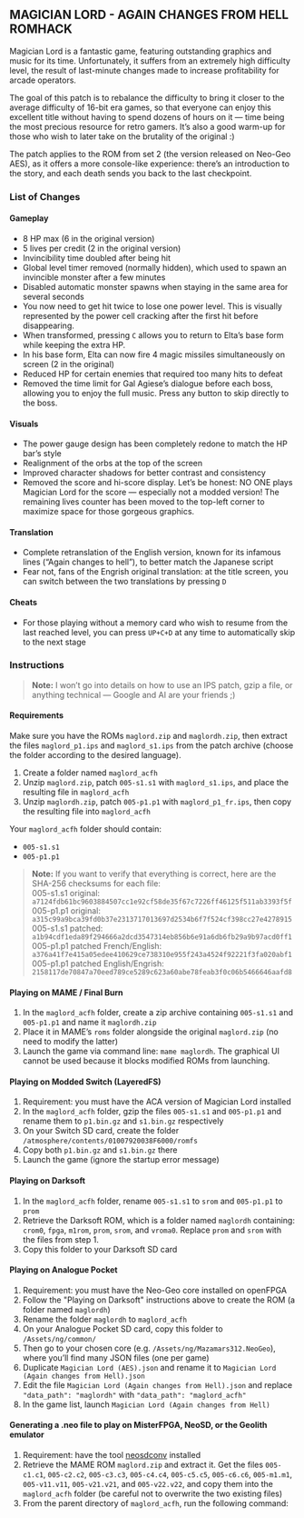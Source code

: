 ## MAGICIAN LORD - AGAIN CHANGES FROM HELL ROMHACK

Magician Lord is a fantastic game, featuring outstanding graphics and music for its time. Unfortunately, it suffers from an extremely high difficulty level, the result of last-minute changes made to increase profitability for arcade operators.

The goal of this patch is to rebalance the difficulty to bring it closer to the average difficulty of 16-bit era games, so that everyone can enjoy this excellent title without having to spend dozens of hours on it — time being the most precious resource for retro gamers. It’s also a good warm-up for those who wish to later take on the brutality of the original :)

The patch applies to the ROM from set 2 (the version released on Neo-Geo AES), as it offers a more console-like experience: there’s an introduction to the story, and each death sends you back to the last checkpoint.

### List of Changes

#### Gameplay
- 8 HP max (6 in the original version)
- 5 lives per credit (2 in the original version)
- Invincibility time doubled after being hit
- Global level timer removed (normally hidden), which used to spawn an invincible monster after a few minutes
- Disabled automatic monster spawns when staying in the same area for several seconds
- You now need to get hit twice to lose one power level. This is visually represented by the power cell cracking after the first hit before disappearing.
- When transformed, pressing `C` allows you to return to Elta’s base form while keeping the extra HP.
- In his base form, Elta can now fire 4 magic missiles simultaneously on screen (2 in the original)
- Reduced HP for certain enemies that required too many hits to defeat
- Removed the time limit for Gal Agiese’s dialogue before each boss, allowing you to enjoy the full music. Press any button to skip directly to the boss.

#### Visuals
- The power gauge design has been completely redone to match the HP bar’s style
- Realignment of the orbs at the top of the screen
- Improved character shadows for better contrast and consistency
- Removed the score and hi-score display. Let’s be honest: NO ONE plays Magician Lord for the score — especially not a modded version! The remaining lives counter has been moved to the top-left corner to maximize space for those gorgeous graphics.

#### Translation
- Complete retranslation of the English version, known for its infamous lines (“Again changes to hell”), to better match the Japanese script
- Fear not, fans of the Engrish original translation: at the title screen, you can switch between the two translations by pressing `D`

#### Cheats
- For those playing without a memory card who wish to resume from the last reached level, you can press `UP+C+D` at any time to automatically skip to the next stage

### Instructions

> **Note:** I won’t go into details on how to use an IPS patch, gzip a file, or anything technical — Google and AI are your friends ;)

#### Requirements
Make sure you have the ROMs `maglord.zip` and `maglordh.zip`, then extract the files `maglord_p1.ips` and `maglord_s1.ips` from the patch archive (choose the folder according to the desired language).

1. Create a folder named `maglord_acfh`
2. Unzip `maglord.zip`, patch `005-s1.s1` with `maglord_s1.ips`, and place the resulting file in `maglord_acfh`
3. Unzip `maglordh.zip`, patch `005-p1.p1` with `maglord_p1_fr.ips`, then copy the resulting file into `maglord_acfh`

Your `maglord_acfh` folder should contain:
- `005-s1.s1`
- `005-p1.p1`

> **Note:** If you want to verify that everything is correct, here are the SHA-256 checksums for each file:  
> 005-s1.s1 original: `a7124fdb61bc9603884507cc1e92cf58de35f67c7226ff46125f511ab3393f5f`  
> 005-p1.p1 original: `a315c99a9bca39fd0b37e2313717013697d2534b6f7f524cf398cc27e4278915`  
> 005-s1.s1 patched: `a1b94cdf1eda89f294666a2dcd3547314eb856b6e91a6db6fb29a9b97acd0ff1`  
> 005-p1.p1 patched French/English: `a376a41f7e415a05edee410629ce738310e955f243a4524f92221f3fa020abf1`  
> 005-p1.p1 patched English/Engrish: `2158117de70847a70eed789ce5289c623a60abe78feab3f0c06b5466646aafd8`

#### Playing on MAME / Final Burn
1. In the `maglord_acfh` folder, create a zip archive containing `005-s1.s1` and `005-p1.p1` and name it `maglordh.zip`
2. Place it in MAME’s `roms` folder alongside the original `maglord.zip` (no need to modify the latter)
3. Launch the game via command line: `mame maglordh`. The graphical UI cannot be used because it blocks modified ROMs from launching.

#### Playing on Modded Switch (LayeredFS)
1. Requirement: you must have the ACA version of Magician Lord installed
2. In the `maglord_acfh` folder, gzip the files `005-s1.s1` and `005-p1.p1` and rename them to `p1.bin.gz` and `s1.bin.gz` respectively
3. On your Switch SD card, create the folder `/atmosphere/contents/01007920038F6000/romfs`
4. Copy both `p1.bin.gz` and `s1.bin.gz` there
5. Launch the game (ignore the startup error message)

#### Playing on Darksoft
1. In the `maglord_acfh` folder, rename `005-s1.s1` to `srom` and `005-p1.p1` to `prom`
2. Retrieve the Darksoft ROM, which is a folder named `maglordh` containing: `crom0`, `fpga`, `m1rom`, `prom`, `srom`, and `vroma0`. Replace `prom` and `srom` with the files from step 1.
3. Copy this folder to your Darksoft SD card

#### Playing on Analogue Pocket
1. Requirement: you must have the Neo-Geo core installed on openFPGA
2. Follow the "Playing on Darksoft" instructions above to create the ROM (a folder named `maglordh`)
3. Rename the folder `maglordh` to `maglord_acfh`
4. On your Analogue Pocket SD card, copy this folder to `/Assets/ng/common/`
5. Then go to your chosen core (e.g. `/Assets/ng/Mazamars312.NeoGeo`), where you’ll find many JSON files (one per game)
6. Duplicate `Magician Lord (AES).json` and rename it to `Magician Lord (Again changes from Hell).json`
7. Edit the file `Magician Lord (Again changes from Hell).json` and replace `"data_path": "maglordh"` with `"data_path": "maglord_acfh"`
8. In the game list, launch `Magician Lord (Again changes from Hell)`

#### Generating a .neo file to play on MisterFPGA, NeoSD, or the Geolith emulator
1. Requirement: have the tool [neosdconv](https://github.com/city41/neosdconv) installed
2. Retrieve the MAME ROM `maglord.zip` and extract it. Get the files `005-c1.c1`, `005-c2.c2`, `005-c3.c3`, `005-c4.c4`, `005-c5.c5`, `005-c6.c6`, `005-m1.m1`, `005-v11.v11`, `005-v21.v21`, and `005-v22.v22`, and copy them into the `maglord_acfh` folder (be careful not to overwrite the two existing files)
3. From the parent directory of `maglord_acfh`, run the following command:  
